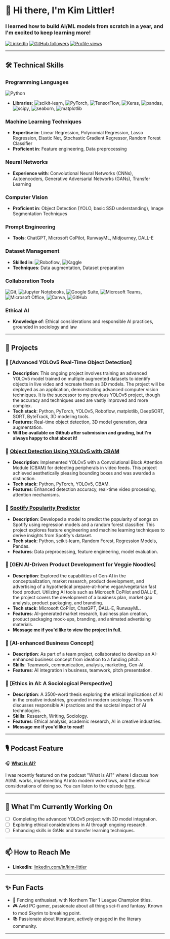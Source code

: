 
# 👋 Hi there, I'm Kim Littler!
### I learned how to build AI/ML models from scratch in a year, and I'm excited to keep learning more!

[![LinkedIn](https://img.shields.io/badge/-LinkedIn-blue?style=flat&logo=Linkedin&logoColor=white&link=https://www.linkedin.com/in/kim-littler/)](https://www.linkedin.com/in/kim-littler/)
[![GitHub followers](https://img.shields.io/github/followers/KML-Fig09?label=Follow&style=social)](https://github.com/KML-Fig09)
[![Profile views](https://komarev.com/ghpvc/?username=KML-Fig09&color=brightgreen)](https://github.com/KML-Fig09)

---

## 🛠️ Technical Skills

### Programming Languages
![Python](https://img.shields.io/badge/-Python-333333?style=flat&logo=python)
- **Libraries**: ![scikit-learn](https://img.shields.io/badge/-scikit--learn-333333?style=flat&logo=scikit-learn), ![PyTorch](https://img.shields.io/badge/-PyTorch-333333?style=flat&logo=pytorch), ![TensorFlow](https://img.shields.io/badge/-TensorFlow-333333?style=flat&logo=tensorflow), ![Keras](https://img.shields.io/badge/-Keras-333333?style=flat&logo=keras), ![pandas](https://img.shields.io/badge/-pandas-333333?style=flat&logo=pandas), ![scipy](https://img.shields.io/badge/-scipy-333333?style=flat&logo=scipy), ![seaborn](https://img.shields.io/badge/-seaborn-333333?style=flat&logo=seaborn), ![matplotlib](https://img.shields.io/badge/-matplotlib-333333?style=flat&logo=matplotlib)

### Machine Learning Techniques
- **Expertise in**: Linear Regression, Polynomial Regression, Lasso Regression, Elastic Net, Stochastic Gradient Regressor, Random Forest Classifier
- **Proficient in**: Feature engineering, Data preprocessing

### Neural Networks
- **Experience with**: Convolutional Neural Networks (CNNs), Autoencoders, Generative Adversarial Networks (GANs), Transfer Learning

### Computer Vision
- **Proficient in**: Object Detection (YOLO, basic SSD understanding), Image Segmentation Techniques

### Prompt Engineering
- **Tools**: ChatGPT, Microsoft CoPilot, RunwayML, Midjourney, DALL-E

### Dataset Management
- **Skilled in**: ![Roboflow](https://img.shields.io/badge/-Roboflow-333333?style=flat&logo=roboflow), ![Kaggle](https://img.shields.io/badge/-Kaggle-333333?style=flat&logo=kaggle)
- **Techniques**: Data augmentation, Dataset preparation

### Collaboration Tools
![Git](https://img.shields.io/badge/-Git-333333?style=flat&logo=git), ![Jupyter Notebooks](https://img.shields.io/badge/-Jupyter%20Notebooks-333333?style=flat&logo=jupyter), ![Google Suite](https://img.shields.io/badge/-Google%20Suite-333333?style=flat&logo=google), ![Microsoft Teams](https://img.shields.io/badge/-Microsoft%20Teams-333333?style=flat&logo=microsoft-teams), ![Microsoft Office](https://img.shields.io/badge/-Microsoft%20Office-333333?style=flat&logo=microsoft-office), ![Canva](https://img.shields.io/badge/-Canva-333333?style=flat&logo=canva), ![GitHub](https://img.shields.io/badge/-GitHub-333333?style=flat&logo=github)

### Ethical AI
- **Knowledge of**: Ethical considerations and responsible AI practices, grounded in sociology and law

---

## 💼 Projects

### 🚀 [Advanced YOLOv5 Real-Time Object Detection]
- **Description**: This ongoing project involves training an advanced YOLOv5 model trained on multiple augmented datasets to identify objects in live video and recreate them as 3D models. The project will be deployed as an application, demonstrating advanced computer vision techniques. It is the successor to my previous YOLOv5 project, though the accuracy and techniques used are vastly improved and more complex.
- **Tech stack**: Python, PyTorch, YOLOv5, Roboflow, matplotlib, DeepSORT, SORT, ByteTrack, 3D modeling tools.
- **Features**: Real-time object detection, 3D model generation, data augmentation.
- **Will be available on Github after submission and grading, but I'm always happy to chat about it!**

### 🔧 [Object Detection Using YOLOv5 with CBAM](https://github.com/KML-Fig09/peripheral-detection)
- **Description**: Implemented YOLOv5 with a Convolutional Block Attention Module (CBAM) for detecting peripherals in video feeds. This project achieved aesthetically pleasing bounding boxes and was awarded a distinction.
- **Tech stack**: Python, PyTorch, YOLOv5, CBAM.
- **Features**: Enhanced detection accuracy, real-time video processing, attention mechanisms.

### 🎵 [Spotify Popularity Predictor](https://github.com/KML-Fig09/spotify-popularity-predictor)
- **Description**: Developed a model to predict the popularity of songs on Spotify using regression models and a random forest classifier. This project explores feature engineering and machine learning techniques to derive insights from Spotify's dataset.
- **Tech stack**: Python, scikit-learn, Random Forest, Regression Models, Pandas.
- **Features**: Data preprocessing, feature engineering, model evaluation.

### 🍜 [GEN AI-Driven Product Development for Veggie Noodles]
- **Description**: Explored the capabilities of Gen-AI in the conceptualization, market research, product development, and advertising of a hypothetical prepare-at-home vegan/vegetarian fast food product. Utilizing AI tools such as Microsoft CoPilot and DALL-E, the project covers the development of a business plan, market gap analysis, product packaging, and branding.
- **Tech stack**: Microsoft CoPilot, ChatGPT, DALL-E, RunwayML.
- **Features**: AI-generated market research, business plan creation, product packaging mock-ups, branding, and animated advertising materials.
- **Message me if you'd like to view the project in full.**

### 💼 [AI-enhanced Business Concept]
- **Description**: As part of a team project, collaborated to develop an AI-enhanced business concept from ideation to a funding pitch. 
- **Skills**: Teamwork, communication, analysis, marketing, Gen-AI.
- **Features**: AI integration in business, teamwork, pitch presentation.

### 📜 [Ethics in AI: A Sociological Perspective]
- **Description**: A 3500-word thesis exploring the ethical implications of AI in the creative industries, grounded in modern sociology. This work discusses responsible AI practices and the societal impact of AI technologies.
- **Skills**: Research, Writing, Sociology.
- **Features**: Ethical analysis, academic research, AI in creative industries.
- **Message me if you'd like to read!**

---

## 🎙️ Podcast Feature

🎧 **[What is AI?](https://open.spotify.com/show/1SjtWmveSEqdwB6GLzViXt)**  

I was recently featured on the podcast "What is AI?" where I discuss how AI/ML works, implementing AI into modern workflows, and the ethical considerations of doing so. You can listen to the episode [here](https://open.spotify.com/show/1SjtWmveSEqdwB6GLzViXt).

---

## 🎯 What I'm Currently Working On

- [ ] Completing the advanced YOLOv5 project with 3D model integration.
- [ ] Exploring ethical considerations in AI through ongoing research.
- [ ] Enhancing skills in GANs and transfer learning techniques.

---

## 📫 How to Reach Me

- **LinkedIn**: [linkedin.com/in/kim-littler](https://www.linkedin.com/in/kim-littler)

---

## ✨ Fun Facts

- 🥇 Fencing enthusiast, with Northern Tier 1 League Champion titles.
- 🎮 Avid PC gamer, passionate about all things sci-fi and fantasy. Known to mod Skyrim to breaking point.
- 📚 Passionate about literature, actively engaged in the literary community.

---
